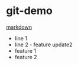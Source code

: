 # git-demo
[markdown](https://github.com/adam-p/markdown-here/wiki/Markdown-Cheatsheet)
- line 1
- line 2 - feature update2
- feature 1
- feature 2